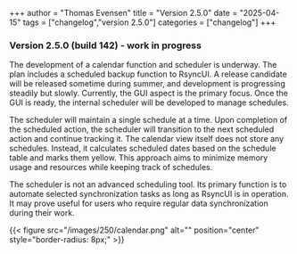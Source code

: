 +++
author = "Thomas Evensen"
title = "Version 2.5.0"
date = "2025-04-15"
tags = ["changelog","version 2.5.0"]
categories = ["changelog"]
+++

### Version 2.5.0 (build 142) - work in progress

The development of a calendar function and scheduler is underway. The plan includes a scheduled backup function to RsyncUI. A release candidate will be released sometime during summer, and development is progressing steadily but slowly. Currently, the GUI aspect is the primary focus. Once the GUI is ready, the internal scheduler will be developed to manage schedules.

The scheduler will maintain a single schedule at a time. Upon completion of the scheduled action, the scheduler will transition to the next scheduled action and continue tracking it. The calendar view itself does not store any schedules. Instead, it calculates scheduled dates based on the schedule table and marks them yellow. This approach aims to minimize memory usage and resources while keeping track of schedules.

The scheduler is not an advanced scheduling tool. Its primary function is to automate selected synchronization tasks as long as RsyncUI is in operation. It may prove useful for users who require regular data synchronization during their work.

{{< figure src="/images/250/calendar.png" alt="" position="center" style="border-radius: 8px;" >}}

